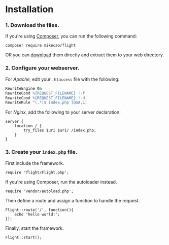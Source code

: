 # Installation

### 1. Download the files.

If you're using [Composer](https://getcomposer.org/), you can run the following command:

```
composer require mikecao/flight
```

OR you can [download](https://github.com/mikecao/flight/archive/master.zip) them directly and extract them to your web directory.

### 2. Configure your webserver.

For _Apache_, edit your `.htaccess` file with the following:

``` apache
RewriteEngine On
RewriteCond %{REQUEST_FILENAME} !-f
RewriteCond %{REQUEST_FILENAME} !-d
RewriteRule ^(.*)$ index.php [QSA,L]
```

For _Nginx_, add the following to your server declaration:

``` nginx
server {
    location / {
        try_files $uri $uri/ /index.php;
    }
}
```

### 3. Create your `index.php` file.

First include the framework.

``` php?start_inline=1
require 'flight/Flight.php';
```

If you're using Composer, run the autoloader instead.

``` php?start_inline=1
require 'vendor/autoload.php';
```

Then define a route and assign a function to handle the request.

``` php?start_inline=1
Flight::route('/', function(){
    echo 'hello world!';
});
```

Finally, start the framework.

```php
Flight::start();
```